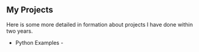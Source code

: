 ## My Projects
  
Here is some more detailed in formation about projects I have done within two years.

* Python Examples - 


